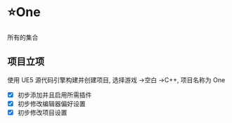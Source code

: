 # ⭐One

所有的集合

## 项目立项

使用 UE5 源代码引擎构建并创建项目, 选择游戏 ->空白 ->C++, 项目名称为 One

- [x] 初步添加并且启用所需插件
- [x] 初步修改编辑器偏好设置
- [x] 初步修改项目设置
